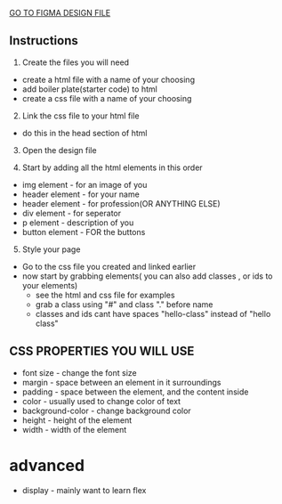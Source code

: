 

[GO TO FIGMA DESIGN FILE](https://www.figma.com/file/AkcjecDdlGFnA28GoPkuov/html-css-test?type=design&node-id=0%3A1&mode=design&t=FLcNW1dnXy8vKfhu-1)

## Instructions

1. Create the files you will need
 - create a html file with a name of your choosing
 - add boiler plate(starter code) to html
 - create a css file with a name of your choosing

2. Link the css file to your html file
 - do this in the head section of html

3. Open the design file

4. Start by adding all the html elements in this order
 - img element - for an image of you
 - header element - for your name
 - header element - for profession(OR ANYTHING ELSE)
 - div element - for seperator
 - p element - description of you
 - button element - FOR the buttons

5. Style your page
 - Go to the css file you created and linked earlier
 - now start by grabbing elements( you can also add classes , or ids to your elements)
   - see the html and css file for examples
   - grab a class using "#" and class "." before name
   - classes and ids cant have spaces "hello-class" instead of "hello class"

## CSS PROPERTIES YOU WILL USE
- font size - change the font size
- margin - space between an element in it surroundings
- padding - space between the element, and the content inside
- color - usually used to change color of text
- background-color - change background color
- height - height of the element
- width - width of the element

# advanced
- display -  mainly want to learn flex
